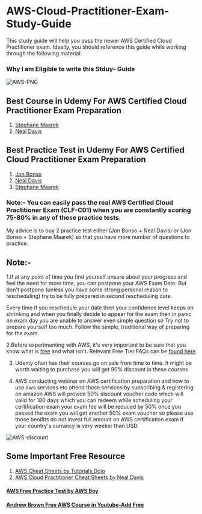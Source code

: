 # AWS-Cloud-Practitioner-Exam-Study-Guide
This study guide will help you pass the newer AWS Certified Cloud Practitioner exam. Ideally, you should reference this guide while working through the following material:

### Why I am Eligible to write this Stduy- Guide 

![AWS-PNG](https://user-images.githubusercontent.com/23288656/149264730-9ce3d657-8741-436d-9b9a-6d3a4b49ce7e.png)


 ## Best Course in Udemy For AWS Certified Cloud Practitioner Exam Preparation

1. [Stephane Maarek](https://www.udemy.com/course/aws-certified-cloud-practitioner-new/)
2. [Neal Davis](https://www.udemy.com/course/aws-certified-cloud-practitioner-training-course/)

## Best Practice Test in Udemy For AWS Certified Cloud Practitioner Exam Preparation

1. [Jon Bonso](https://www.udemy.com/course/aws-certified-cloud-practitioner-practice-exams-amazon/)
2. [Neal Davis](https://www.udemy.com/course/aws-certified-cloud-practitioner-practice-exams-c/)
3. [Stephane Maarek](https://www.udemy.com/course/practice-exams-aws-certified-cloud-practitioner/)

### Note:- You can easily pass the real AWS Certified Cloud Practitioner Exam (CLF-C01) when you are constantly scoring 75-80% in any of these practice tests. 
 My advice is to buy 2 practice test either (Jon Bonso + Neal Davis) or (Jon Bonso + Stephane Maarek) so that you have more number of questions to practice.

## Note:-

1.If at any point of time you find yourself unsure about your progress and feel the need for more time, you can postpone your AWS Exam Date. But don't postpone (unless you have some strong personal reason to rescheduling) try to be fully prepared in second rescheduling date. 

Every time if you reschedule your date then your confidence level keeps on shrinking and when you finally decide to appear for the exam then in panic on exam day you are unable to answer even simple question so Try not to prepare yourself too much. Follow the simple, traditional way of preparing for the exam.

2.Before experimenting with AWS, it's very important to be sure that you know what is [free](https://aws.amazon.com/free/?all-free-tier.sort-by=item.additionalFields.SortRank&all-free-tier.sort-order=asc&awsf.Free%20Tier%20Types=*all&awsf.Free%20Tier%20Categories=*all) and what isn't. Relevant Free Tier FAQs can be [found here](https://aws.amazon.com/free/free-tier-faqs/)

3. Udemy often has their courses go on sale from time to time. It might be worth waiting to purchase you will get 90% discount in these courses

4. AWS conducting webinar on AWS certification preparation and how to use aws services etc attend those services by subscribing & registering on amazon
  AWS will provide 50% discount voucher code which will valid for 180 days which you can redeem while scheduling your certification exam your exam fee will be reduced by 50%
  once you passed the exam you will get another 50% exam voucher so please use those benifits do not invest full amount on AWS certification exam if your country's currancy
  is very weeker than USD.
  
  ![AWS-discount](https://user-images.githubusercontent.com/23288656/149208065-bb4304bf-4038-47a5-9140-1cc9736b3686.PNG)

  
  

## Some Important Free Resource

1. [AWS Cheat Sheets by Tutorials Dojo](https://tutorialsdojo.com/)
2. [AWS Cloud Practitioner Cheat Sheets by Neal Davis]( https://digitalcloud.training/certification-training/aws-certified-cloud-practitioner/)

#### [AWS Free Practice Test by AWS Boy ](https://www.awsboy.com/aws-practice-exams/)

#### [Andrew Brown Free AWS Course in Youtube-Add Free](https://youtu.be/SOTamWNgDKc)






